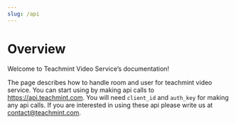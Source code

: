 ```yaml
---
slug: /api
---
```


# Overview

Welcome to Teachmint Video Service’s documentation!

The page describes how to handle room and user for teachmint video service. You can start using by making api calls to https://api.teachmint.com. You will need `client_id` and `auth_key` for making any api calls. If you are interested in using these api please write us at contact@teachmint.com.
